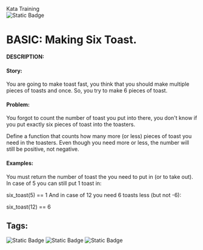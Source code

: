 Kata Training <br>
![Static Badge](https://img.shields.io/badge/8kyu%20-%20black?style=flat&logo=codewars&labelColor=B1361E&color=black)

# BASIC: Making Six Toast.

**DESCRIPTION:**

#### Story:

You are going to make toast fast, you think that you should make multiple pieces of toasts and once. So, you try to make 6 pieces of toast.

#### Problem:

You forgot to count the number of toast you put into there, you don't know if you put exactly six pieces of toast into the toasters.

Define a function that counts how many more (or less) pieces of toast you need in the toasters. Even though you need more or less, the number will still be positive, not negative.

#### Examples:

You must return the number of toast the you need to put in (or to take out). In case of 5 you can still put 1 toast in:

six_toast(5) == 1
And in case of 12 you need 6 toasts less (but not -6):

six_toast(12) == 6

## Tags:

![Static Badge](https://img.shields.io/badge/fundamentals%20-%20purple?style=plastic) ![Static Badge](https://img.shields.io/badge/mathematics%20-%20purple?style=plastic) ![Static Badge](https://img.shields.io/badge/geometry%20-%20purple?style=plastic)